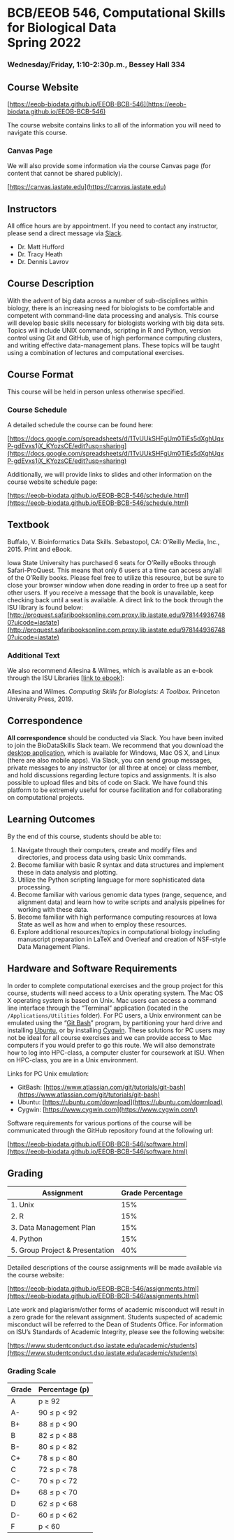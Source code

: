 # BCB/EEOB 546, Computational Skills for Biological Data<br> Spring 2022 
### Wednesday/Friday, 1:10-2:30p.m., Bessey Hall 334

## Course Website

[https://eeob-biodata.github.io/EEOB-BCB-546](https://eeob-biodata.github.io/EEOB-BCB-546)

The course website contains links to all of the information you will need to navigate this course. 

### Canvas Page

We will also provide some information via the course Canvas page (for content that cannot be shared publicly). 

[https://canvas.iastate.edu](https://canvas.iastate.edu) 
<!-- need to EDIT -->

## Instructors

All office hours are by appointment. If you need to contact any instructor, please send a direct message via [Slack](https://biodataskills.slack.com/).

* Dr. Matt Hufford
* Dr. Tracy Heath
* Dr. Dennis Lavrov

## Course Description

With the advent of big data across a number of sub-disciplines within biology, there is an increasing need for biologists to be comfortable and competent with command-line data processing and analysis. This course will develop basic skills necessary for biologists working with big data sets. Topics will include UNIX commands, scripting in R and Python, version control using Git and GitHub, use of high performance computing clusters, and writing effective data-management plans. These topics will be taught using a combination of lectures and computational exercises.

## Course Format

This course will be held in person unless otherwise specified. 


### Course Schedule

A detailed schedule the course can be found here:

[https://docs.google.com/spreadsheets/d/1TvUUkSHFgUm0TiEs5dXghUqxP-gdEvxs1jX_KYozsCE/edit?usp=sharing](https://docs.google.com/spreadsheets/d/1TvUUkSHFgUm0TiEs5dXghUqxP-gdEvxs1jX_KYozsCE/edit?usp=sharing)

Additionally, we will provide links to slides and other information on the course website schedule page:

[https://eeob-biodata.github.io/EEOB-BCB-546/schedule.html](https://eeob-biodata.github.io/EEOB-BCB-546/schedule.html)

## Textbook

Buffalo, V. ​Bioinformatics Data Skills​. Sebastopol, CA: O’Reilly Media, Inc., 2015. Print and eBook.

Iowa State University has purchased 6 seats for O’Reilly eBooks through Safari-ProQuest. T​his means that only 6 users at a time can access any/all of the O’Reilly books. Please feel free to utilize this resource, but be sure to close your browser window when done reading in order to free up a seat for other users. If you receive a message that the book is unavailable, keep checking back until a seat is available. A direct link to the book through the ISU library is found below:<br>
[http://proquest.safaribooksonline.com.proxy.lib.iastate.edu/9781449367480?uicode=iastate](http://proquest.safaribooksonline.com.proxy.lib.iastate.edu/9781449367480?uicode=iastate)

### Additional Text

We also recommend Allesina & Wilmes, which is available as an e-book through the ISU Libraries [[link to ebook](https://iowa-primo.hosted.exlibrisgroup.com/primo-explore/fulldisplay?docid=01IASU_ALMA21319744590002756&context=L&vid=01IASU&lang=en_US&search_scope=ComboPrimocentral&adaptor=Local%20Search%20Engine&tab=default_tab&query=any,contains,Computing%20skills%20for%20biologists&offset=0)]: 

Allesina and Wilmes. *Computing Skills for Biologists: A Toolbox*. Princeton University Press, 2019. 

## Correspondence

**All correspondence** should be conducted via Slack. You have been invited to join the BioDataSkills Slack team. We recommend that you download the ​[desktop application](https://slack.com/downloads/)​, which is available for Windows, Mac OS X, and Linux (there are also mobile apps). Via Slack, you can send group messages, private messages to any instructor (or all three at once) or class member, and hold discussions regarding lecture topics and assignments. It is also possible to upload files and bits of code on Slack. We have found this platform to be extremely useful for course facilitation and for collaborating on computational projects.


## Learning Outcomes​

By the end of this course, students should be able to:

1. Navigate through their computers, create and modify files and directories, and process
data using basic Unix commands.
2. Become familiar with basic R syntax and data structures and implement these in data
analysis and plotting.
3. Utilize the Python scripting language for more sophisticated data processing.
4. Become familiar with various genomic data types (range, sequence, and alignment data)
and learn how to write scripts and analysis pipelines for working with these data.
5. Become familiar with high performance computing resources at Iowa State as well as
how and when to employ these resources.
6. Explore additional resources/topics in computational biology including manuscript
preparation in LaTeX and Overleaf and creation of NSF-style Data Management Plans.

## Hardware and Software Requirements

In order to complete computational exercises and the group project for this course, students will need access to a Unix operating system. The Mac OS X operating system is based on Unix. Mac users can access a command line interface through the “Terminal” application (located in the `/Applications/Utilities` folder). For PC users, a Unix environment can be emulated using the “[​Git Bash](https://www.atlassian.com/git/tutorials/git-bash)​” program, by partitioning your hard drive and installing ​[Ubuntu](https://ubuntu.com/download)​, or by installing [Cygwin](https://www.cygwin.com/)​. These solutions for PC users may not be ideal for all course exercises and we can provide access to Mac computers if you would prefer to go this route. We will also demonstrate how to log into HPC-class, a computer cluster for coursework at ISU. When on HPC-class, you are in a Unix environment.

Links for PC Unix emulation:

* GitBash: [https://www.atlassian.com/git/tutorials/git-bash](https://www.atlassian.com/git/tutorials/git-bash)
* Ubuntu: [https://ubuntu.com/download](https://ubuntu.com/download)
* Cygwin: [https://www.cygwin.com](https://www.cygwin.com/)

Software requirements for various portions of the course will be communicated through the GitHub repository found at the following url:

[https://eeob-biodata.github.io/EEOB-BCB-546/software.html](https://eeob-biodata.github.io/EEOB-BCB-546/software.html)

## Grading

| Assignment   | Grade Percentage        |
|----------|----------|
| 1. Unix | 15% |
| 2. R | 15% |
| 3. Data Management Plan | 15% |
| 4. Python | 15% |
| 5. Group Project & Presentation | 40% |

Detailed descriptions of the course assignments will be made available via the course website: 

[https://eeob-biodata.github.io/EEOB-BCB-546/assignments.html](https://eeob-biodata.github.io/EEOB-BCB-546/assignments.html)

Late work and plagiarism/other forms of academic misconduct will result in a zero grade for the relevant assignment. Students suspected of academic misconduct will be referred to the Dean of Students Office. For information on ISU’s Standards of Academic Integrity, please see the following website:

[https://www.studentconduct.dso.iastate.edu/academic/students](https://www.studentconduct.dso.iastate.edu/academic/students)

### Grading Scale

| Grade   | Percentage (p) |
|----------|----------|
| A | p ≥ 92 |
| A- | 90 ≤ p < 92 |
| B+ | 88 ≤ p < 90 |
| B | 82 ≤ p < 88 |
| B- | 80 ≤ p < 82 |
| C+ | 78 ≤ p < 80 |
| C | 72 ≤ p < 78 |
| C- | 70 ≤ p < 72 |
| D+ | 68 ≤ p < 70 |
| D | 62 ≤ p < 68 |
| D- | 60 ≤ p < 62 |
| F| p < 60 |


